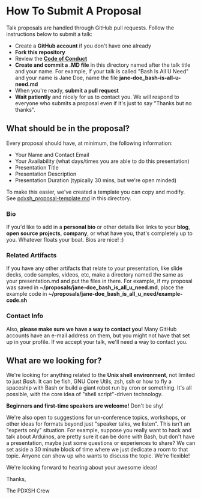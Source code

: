 How To Submit A Proposal
========================

Talk proposals are handled through GitHub pull requests. Follow the instructions below to submit a talk:

* Create a **GitHub account** if you don't have one already
* **Fork this repository**
* Review the **[Code of Conduct](https://github.com/pdxsh/talks/blob/master/code-of-conduct.md)**
* **Create and commit a .MD file** in this directory named after the talk title and your name. For example, if your talk is called "Bash Is All U Need" and your name is Jane Doe, name the file **jane-doe_bash-is-all-u-need.md**
* When you're ready, **submit a pull request**
* **Wait patiently** and nicely for us to contact you. We will respond to everyone who submits a proposal even if it's just to say "Thanks but no thanks".


What should be in the proposal?
-------------------------------

Every proposal should have, at minimum, the following information: 

* Your Name and Contact Email
* Your Availability (what days/times you are able to do this presentation)
* Presentation Title
* Presentation Description
* Presentation Duration (typically 30 mins, but we're open minded)

To make this easier, we've created a template you can copy and modify. See [pdxsh_proposal-template.md](https://github.com/pdxsh/talks/blob/master/proposals/pdxsh_proposal-template.md) in this directory.

### Bio

If you'd like to add in a **personal bio** or other details like links to your **blog**, **open source projects**, **company**, or what have you, that's completely up to you. Whatever floats your boat. Bios are nice!  :)


### Related Artifacts

If you have any other artifacts that relate to your presentation, like slide decks, code samples, videos, etc, make a directory named the same as your presentation.md and put the files in there. For example, if my proposal was saved in **~/proposals/jane-doe\_bash_is_all_u_need.md**, place the example code in **~/proposals/jane-doe\_bash_is_all_u_need/example-code.sh** 


### Contact Info

Also, **please make sure we have a way to contact you**! Many GitHub accounts have an e-mail address on them, but you might not have that set up in your profile. If we accept your talk, we'll need a way to contact you. 


What are we looking for?
------------------------

We're looking for anything related to the **Unix shell environment**, not limited to just *Bash*. It can be fish, GNU Core Utils, zsh, ssh or how to fly a spaceship with Bash or build a giant robot run by cron or something. It's all possible, with the core idea of "shell script"-driven technology.

**Beginners and first-time speakers are welcome!** Don't be shy!

We're also open to suggestions for un-conference topics, workshops, or other ideas for formats beyond just "speaker talks, we listen". This isn't an "experts only" situation. For example, suppose you really want to hack and talk about Arduinos, are pretty sure it can be done with Bash, but don't have a presentation, maybe just some questions or experiences to share? We can set aside a 30 minute block of time where we just dedicate a room to that topic. Anyone can show up who wants to discuss the topic. We're flexible!

We're looking forward to hearing about your awesome ideas!


Thanks,

The PDXSH Crew